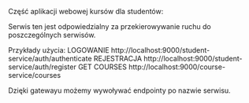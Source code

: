 Część aplikacji webowej kursów dla studentów:

Serwis ten jest odpowiedzialny za przekierowywanie ruchu do poszczególnych serwisów.

Przykłady użycia:
LOGOWANIE
http://localhost:9000/student-service/auth/authenticate
REJESTRACJA
http://localhost:9000/student-service/auth/register
GET COURSES
http://localhost:9000/course-service/courses

Dzięki gatewayu możemy wywoływać endpointy po nazwie serwisu.
